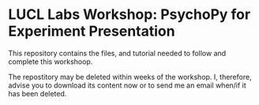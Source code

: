 # LUCL Labs Workshop: PsychoPy for Experiment Presentation
This repository contains the files, and tutorial needed to follow and complete this workshoop.

The repostitory may be deleted within weeks of the workshop. I, therefore, advise you to download its content now or to send me an email when/if it has been deleted.
